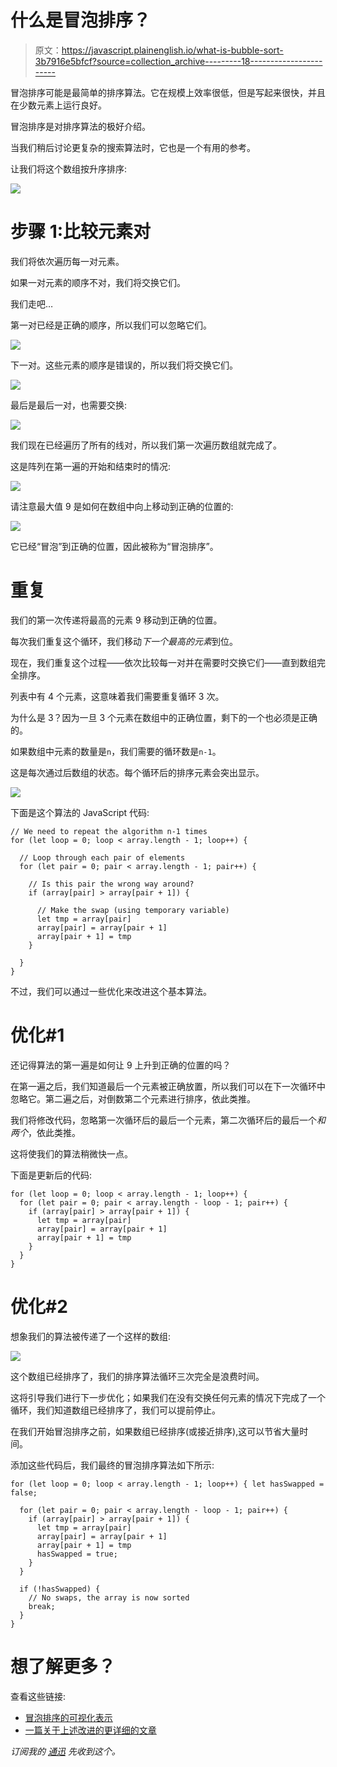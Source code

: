 # 什么是冒泡排序？

> 原文：<https://javascript.plainenglish.io/what-is-bubble-sort-3b7916e5bfcf?source=collection_archive---------18----------------------->

冒泡排序可能是最简单的排序算法。它在规模上效率很低，但是写起来很快，并且在少数元素上运行良好。

冒泡排序是对排序算法的极好介绍。

当我们稍后讨论更复杂的搜索算法时，它也是一个有用的参考。

让我们将这个数组按升序排序:

![](img/72a1f49b6d7874fcae039a9a4e6c966c.png)

# 步骤 1:比较元素对

我们将依次遍历每一对元素。

如果一对元素的顺序不对，我们将交换它们。

我们走吧…

第一对已经是正确的顺序，所以我们可以忽略它们。

![](img/be32216f6c8f9a074a98819dd062dbad.png)

下一对。这些元素的顺序是错误的，所以我们将交换它们。

![](img/10d56ad94f73e1ac95bea032d7a9a807.png)

最后是最后一对，也需要交换:

![](img/ebc9eb977908a9cf70672341b1c5ec58.png)

我们现在已经遍历了所有的线对，所以我们第一次遍历数组就完成了。

这是阵列在第一遍的开始和结束时的情况:

![](img/793b9137463e8771177e3ab50b396a8e.png)

请注意最大值 9 是如何在数组中向上移动到正确的位置的:

![](img/1d80b1843a95b21f9cae6909c7584556.png)

它已经“冒泡”到正确的位置，因此被称为“冒泡排序”。

# 重复

我们的第一次传递将最高的元素 9 移动到正确的位置。

每次我们重复这个循环，我们移动*下一个最高的元素*到位。

现在，我们重复这个过程——依次比较每一对并在需要时交换它们——直到数组完全排序。

列表中有 4 个元素，这意味着我们需要重复循环 3 次。

为什么是 3？因为一旦 3 个元素在数组中的正确位置，剩下的一个也必须是正确的。

如果数组中元素的数量是`n`，我们需要的循环数是`n-1`。

这是每次通过后数组的状态。每个循环后的排序元素会突出显示。

![](img/279cb2055e7dcf6908e897cda202c358.png)

下面是这个算法的 JavaScript 代码:

```
// We need to repeat the algorithm n-1 times
for (let loop = 0; loop < array.length - 1; loop++) {

  // Loop through each pair of elements
  for (let pair = 0; pair < array.length - 1; pair++) {

    // Is this pair the wrong way around?
    if (array[pair] > array[pair + 1]) {   

      // Make the swap (using temporary variable)
      let tmp = array[pair]
      array[pair] = array[pair + 1]
      array[pair + 1] = tmp
    }

  }
}
```

不过，我们可以通过一些优化来改进这个基本算法。

# 优化#1

还记得算法的第一遍是如何让 9 上升到正确的位置的吗？

在第一遍之后，我们知道最后一个元素被正确放置，所以我们可以在下一次循环中忽略它。第二遍之后，对倒数第二个元素进行排序，依此类推。

我们将修改代码，忽略第一次循环后的最后一个元素，第二次循环后的最后一个*和两个*，依此类推。

这将使我们的算法稍微快一点。

下面是更新后的代码:

```
for (let loop = 0; loop < array.length - 1; loop++) {
  for (let pair = 0; pair < array.length - loop - 1; pair++) {
    if (array[pair] > array[pair + 1]) {
      let tmp = array[pair]
      array[pair] = array[pair + 1]
      array[pair + 1] = tmp
    }
  }
}
```

# 优化#2

想象我们的算法被传递了一个这样的数组:

![](img/2286a8426487c420e3e943ad1d759ad8.png)

这个数组已经排序了，我们的排序算法循环三次完全是浪费时间。

这将引导我们进行下一步优化；如果我们在没有交换任何元素的情况下完成了一个循环，我们知道数组已经排序了，我们可以提前停止。

在我们开始冒泡排序之前，如果数组已经排序(或接近排序),这可以节省大量时间。

添加这些代码后，我们最终的冒泡排序算法如下所示:

```
for (let loop = 0; loop < array.length - 1; loop++) { let hasSwapped = false;

  for (let pair = 0; pair < array.length - loop - 1; pair++) {
    if (array[pair] > array[pair + 1]) {
      let tmp = array[pair]
      array[pair] = array[pair + 1]
      array[pair + 1] = tmp      
      hasSwapped = true;
    }
  }

  if (!hasSwapped) {
    // No swaps, the array is now sorted
    break;
  }
}
```

# 想了解更多？

查看这些链接:

*   [冒泡排序的可视化表示](https://visualgo.net/en/sorting)
*   [一篇关于上述改进的更详细的文章](http://techieme.in/improving-bubble-sort/)

*订阅我的* [*通迅*](https://www.baseclass.io/newsletter/) *先收到这个。*